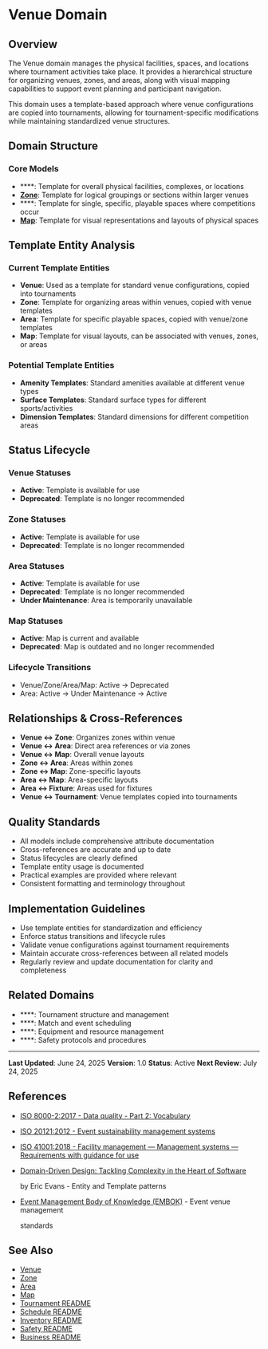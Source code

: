 # **Venue Domain**

## **Overview**

The Venue domain manages the physical facilities, spaces, and locations where tournament activities take place. It
provides a hierarchical structure for organizing venues, zones, and areas, along with visual mapping capabilities to
support event planning and participant navigation.

This domain uses a template-based approach where venue configurations are copied into tournaments, allowing for
tournament-specific modifications while maintaining standardized venue structures.

## **Domain Structure**

### **Core Models**

- \*\*\*\*: Template for overall physical facilities, complexes, or locations
- **[Zone](../venue/zone.md)**: Template for logical groupings or sections within larger venues
- \*\*\*\*: Template for single, specific, playable spaces where competitions occur
- **[Map](../venue/map.md)**: Template for visual representations and layouts of physical spaces

## **Template Entity Analysis**

### **Current Template Entities**

- **Venue**: Used as a template for standard venue configurations, copied into tournaments
- **Zone**: Template for organizing areas within venues, copied with venue templates
- **Area**: Template for specific playable spaces, copied with venue/zone templates
- **Map**: Template for visual layouts, can be associated with venues, zones, or areas

### **Potential Template Entities**

- **Amenity Templates**: Standard amenities available at different venue types
- **Surface Templates**: Standard surface types for different sports/activities
- **Dimension Templates**: Standard dimensions for different competition areas

## **Status Lifecycle**

### **Venue Statuses**

- **Active**: Template is available for use
- **Deprecated**: Template is no longer recommended

### **Zone Statuses**

- **Active**: Template is available for use
- **Deprecated**: Template is no longer recommended

### **Area Statuses**

- **Active**: Template is available for use
- **Deprecated**: Template is no longer recommended
- **Under Maintenance**: Area is temporarily unavailable

### **Map Statuses**

- **Active**: Map is current and available
- **Deprecated**: Map is outdated and no longer recommended

### **Lifecycle Transitions**

- Venue/Zone/Area/Map: Active → Deprecated
- Area: Active → Under Maintenance → Active

## **Relationships & Cross-References**

- **Venue ↔ Zone**: Organizes zones within venue
- **Venue ↔ Area**: Direct area references or via zones
- **Venue ↔ Map**: Overall venue layouts
- **Zone ↔ Area**: Areas within zones
- **Zone ↔ Map**: Zone-specific layouts
- **Area ↔ Map**: Area-specific layouts
- **Area ↔ Fixture**: Areas used for fixtures
- **Venue ↔ Tournament**: Venue templates copied into tournaments

## **Quality Standards**

- All models include comprehensive attribute documentation
- Cross-references are accurate and up to date
- Status lifecycles are clearly defined
- Template entity usage is documented
- Practical examples are provided where relevant
- Consistent formatting and terminology throughout

## **Implementation Guidelines**

- Use template entities for standardization and efficiency
- Enforce status transitions and lifecycle rules
- Validate venue configurations against tournament requirements
- Maintain accurate cross-references between all related models
- Regularly review and update documentation for clarity and completeness

## **Related Domains**

- \*\*\*\*: Tournament structure and management
- \*\*\*\*: Match and event scheduling
- \*\*\*\*: Equipment and resource management
- \*\*\*\*: Safety protocols and procedures

---

**Last Updated**: June 24, 2025 **Version**: 1.0 **Status**: Active **Next Review**: July 24, 2025

## References

- [ISO 8000-2:2017 - Data quality - Part 2: Vocabulary](https://www.iso.org/standard/36326.html)
- [ISO 20121:2012 - Event sustainability management systems](https://www.iso.org/standard/54552.html)
- [ISO 41001:2018 - Facility management — Management systems — Requirements with guidance for use](https://www.iso.org/standard/69426.html)
- [Domain-Driven Design: Tackling Complexity in the Heart of Software](https://www.amazon.com/Domain-Driven-Design-Tackling-Complexity-Software/dp/0321125215)

  by Eric Evans - Entity and Template patterns

- [Event Management Body of Knowledge (EMBOK)](https://www.embok.org/index.php/embok-model) - Event venue management

  standards

## See Also

- [Venue](../venue/venue.md)
- [Zone](../venue/zone.md)
- [Area](../venue/area.md)
- [Map](../venue/map.md)
- [Tournament README](../tournament/README.md)
- [Schedule README](../schedule/README.md)
- [Inventory README](../inventory/README.md)
- [Safety README](../safety/README.md)
- [Business README](../README.md)
